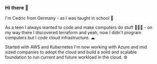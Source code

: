 ### Hi there 👋

I'm Cedric from Germany - as I was taught in school 🏫

As a teen I always wanted to code and make computers do stuff 👨🏼‍💻 - on my way there I discovered terraform and yeah, now I didn't program computers but I _code_ cloud infrastructure. ☁︎

Started with AWS and Kubernetes I'm now working with Azure and mid sized companies to adopt the cloud and build a solid and scalable foundation to run current and future workload in the cloud. ⚙

<!--
I need this for inspiration
**clowa/clowa** is a ✨ _special_ ✨ repository because its `README.md` (this file) appears on your GitHub profile.

Here are some ideas to get you started:

- 🔭 I’m currently working on ...
- 🌱 I’m currently learning ...
- 👯 I’m looking to collaborate on ...
- 🤔 I’m looking for help with ...
- 💬 Ask me about ...
- 📫 How to reach me: ...
- 😄 Pronouns: ...
- ⚡ Fun fact: ...
-->
